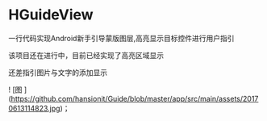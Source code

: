 
# HGuideView

一行代码实现Android新手引导蒙版图层,高亮显示目标控件进行用户指引

该项目还在进行中，目前已经实现了高亮区域显示

还差指引图片与文字的添加显示


! [图 ] (https://github.com/hansionit/Guide/blob/master/app/src/main/assets/20170613114823.jpg)；
